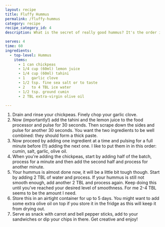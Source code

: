 ```yaml
---
layout: recipe
title: Fluffy Hummus
permalink: /fluffy-hummus
category: recipe
recipe_category_id: 4
description: What is the secret of really good hummus? It's the order in which you put the ingredients into your food processor... I could not believe how easy it is! And you really need to add olive and some water... It makes a big difference. If you are feeling extra fancy, you can peel your chickpeas to make the hummus even more fluffy, but I personally find that tedious and unnecessary.

serves: 4
time: 60
ingredients:
  - top-level: Hummus
    items:
      - 1 can chickpeas
      - 1/4 cup (60ml) lemon juice
      - 1/4 cup (60ml) tahini
      - 1	garlic clove
      - 1/2 tsp. fine sea salt or to taste
      - 2	to 4 TBL ice water
      - 1/2 tsp. ground cumin
      - 2 TBL extra-virgin olive oil

---
```

1.	Drain and rinse your chickpeas. Finely chop your garlic clove.
2.	Now (importantly!) add the tahini and the lemon juice to the food processor and pulse for 30 seconds. Then scrape down the sides and pulse for another 30 seconds. You want the two ingredients to be well combined: they should form a thick paste.
3.	Now proceed by adding one ingredient at a time and pulsing for a full minute before (!!) adding the next one. I like to put them in in this order: cumin, salt, garlic, olive oil.
4.	When you're adding the chickpeas, start by adding half of the batch, process for a minute and then add the second half and process for another minute.
5.	Your hummus is almost done now, it will be a little bit tough though. Start by adding 2 TBL of water and process. If your hummus is still not smooth enough, add another 2 TBL and process again. Keep doing this until you've reached your desired level of smoothness. For me 2-4 TBL seems to be the amount I need.
6.	Store this in an airtight container for up to 5 days. You might want to add some extra olive oil on top if you store it in the fridge as this will keep it from drying out.
7.	Serve as snack with carrot and bell pepper sticks, add to your sandwiches or dip your chips in there. Get creative and enjoy!
